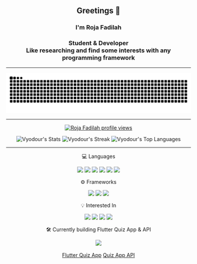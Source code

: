 <p align="center">
  <h2 align="center">Greetings 👋</h2>
  <h3 align="center">I'm Roja Fadilah</h3>
  <h3 align="center">Student & Developer<br>Like researching and find some interests with any programming framework</h3>
</p>

<hr>

<p align="center">
  <picture>
    <source media="(prefers-color-scheme: dark)" srcset="https://raw.githubusercontent.com/Vyodour/Vyodour/output/github-contribution-grid-snake-dark.svg" />
    <source media="(prefers-color-scheme: light)" srcset="https://raw.githubusercontent.com/Vyodour/Vyodour/output/github-contribution-grid-snake.svg" />
    <img alt="github-snake" src="https://raw.githubusercontent.com/Vyodour/Vyodour/output/github-contribution-grid-snake.svg" />
  </picture>
</p>

<hr>

<p align="center">
  <a href="https://u8views.com/github/Vyodour">
    <img src="https://u8views.com/api/v1/github/profiles/218681819/views/day-week-month-total-count.svg" alt="Roja Fadilah profile views" />
  </a>
</p>

<p align="center">
  <img alt="Vyodour's Stats" src="https://github-readme-stats.vercel.app/api?username=Vyodour&theme=blue-green&show_icons=true&hide_border=false&count_private=true" />
  <img alt="Vyodour's Streak" src="https://github-readme-streak-stats.herokuapp.com/?user=Vyodour&theme=blue-green&hide_border=false" />
  <img alt="Vyodour's Top Languages" src="https://github-readme-stats.vercel.app/api/top-langs/?username=Vyodour&theme=blue-green&show_icons=true&hide_border=false&layout=compact" />
</p>

<hr>

<p align="center">
  💻 Languages
</p>

<p align="center">
  <img src="https://img.shields.io/badge/Python-306998?style=for-the-badge&logo=python&logoColor=white" />
  <img src="https://img.shields.io/badge/PHP-777BB3?style=for-the-badge&logo=php&logoColor=white" />
  <img src="https://img.shields.io/badge/Dart-0175C2?style=for-the-badge&logo=dart&logoColor=white" />
  <img src="https://img.shields.io/badge/C++-00599C?style=for-the-badge&logo=c%2B%2B&logoColor=white" />
  <img src="https://img.shields.io/badge/Java-ED8B00?style=for-the-badge&logo=openjdk&logoColor=white" />
  <img src="https://img.shields.io/badge/JavaScript-F0DB4F?style=for-the-badge&logo=javascript&logoColor=black" />
</p>

<p align="center">
  ⚙️ Frameworks
</p>

<p align="center">
  <img src="https://img.shields.io/badge/Laravel-FF2D20?style=for-the-badge&logo=laravel&logoColor=white" />
  <img src="https://img.shields.io/badge/Tailwind_CSS-06B6D4?style=for-the-badge&logo=tailwindcss&logoColor=white" />
  <img src="https://img.shields.io/badge/Flutter-02569B?style=for-the-badge&logo=flutter&logoColor=white" />
</p>

<p align="center">
  💡 Interested In
</p>

<p align="center">
  <img src="https://img.shields.io/badge/Linux-FCC624?style=for-the-badge&logo=linux&logoColor=black" />
  <img src="https://img.shields.io/badge/TensorFlow-FF6F00?style=for-the-badge&logo=tensorflow&logoColor=white" />
  <img src="https://img.shields.io/badge/Unity-202A36?style=for-the-badge&logo=unity&logoColor=white" />
  <img src="https://img.shields.io/badge/Blender-E87D00?style=for-the-badge&logo=blender&logoColor=white" />
</p>

<p align="center">
  🛠️ Currently building Flutter Quiz App & API
</p>

<p align="center">
  <a href="https://github.com/Vyodour">
    <img src="https://img.shields.io/badge/Vyodour-100000?style=for-the-badge&logo=github&logoColor=white" />
  </a>
</p>

<p align="center">
    <a href="https://github.com/Vyodour/quiz-learn-app-flutter">Flutter Quiz App</a>
    <a href="https://github.com/Vyodour/quiz-learn-app-api">Quiz App API</a>
</p>
